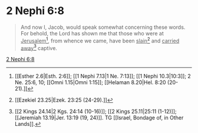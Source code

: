 # 2 Nephi 6:8

> And now I, Jacob, would speak somewhat concerning these words. For behold, the Lord has shown me that those who were at <u>Jerusalem</u>[^a], from whence we came, have been <u>slain</u>[^b] and <u>carried away</u>[^c] captive.

[2 Nephi 6:8](https://www.churchofjesuschrist.org/study/scriptures/bofm/2-ne/6?lang=eng&id=p8#p8)


[^a]: [[Esther 2.6|Esth. 2:6]]; [[1 Nephi 7.13|1 Ne. 7:13]]; [[1 Nephi 10.3|10:3]]; 2 Ne. 25:6, 10; [[Omni 1.15|Omni 1:15]]; [[Helaman 8.20|Hel. 8:20 (20-21).]]
[^b]: [[Ezekiel 23.25|Ezek. 23:25 (24-29).]]
[^c]: [[2 Kings 24.14|2 Kgs. 24:14 (10-16)]]; [[2 Kings 25.11|25:11 (1-12)]]; [[Jeremiah 13.19|Jer. 13:19 (19, 24)]]. TG [[Israel, Bondage of, in Other Lands]].
